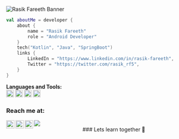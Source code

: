 ![Rasik Fareeth Banner](https://raw.github.com/rasfarrf5/rasfarrf5/master/github.png)

```kotlin
val aboutMe = developer {
    about {
        name = "Rasik Fareeth"
        role = "Android Developer"
    }
    tech("Kotlin", "Java", "SpringBoot")
    links {
        LinkedIn = "https://www.linkedin.com/in/rasik-fareeth",
        Twitter = "https://twitter.com/rasik_rf5",
    }
}
```


**Languages and Tools:**  
<code><img height="20" src="https://cdn.jsdelivr.net/npm/simple-icons@3.13.0/icons/java.svg"/></code>
<code><img height="20" src="https://cdn.jsdelivr.net/npm/simple-icons@3.13.0/icons/android.svg"/></code>
<code><img height="20" src="https://cdn.jsdelivr.net/npm/simple-icons@3.13.0/icons/kotlin.svg"/></code>
<code><img height="20" src="https://cdn.jsdelivr.net/npm/simple-icons@3.13.0/icons/html5.svg"/></code>

### Reach me at:
<a href="https://twitter.com/rasik_rf5">
  <img align="left" alt="Rasfar's Twitter" width="22px" src="https://cdn.jsdelivr.net/npm/simple-icons@v3/icons/twitter.svg" />
</a>
<a href="https://www.linkedin.com/in/rasik-fareeth">
  <img align="left" alt="Rasfar's LinkedIn" width="22px" src="https://cdn.jsdelivr.net/npm/simple-icons@v3/icons/linkedin.svg" />
</a>
<a href="https://github.com/rasfarrf5">
  <img align="left" alt="Rasfar's Github" width="22px" src="https://cdn.jsdelivr.net/npm/simple-icons@v3/icons/github.svg" />
</a>



<a href="https://github.com/rasfarrf5">
  <img align="center" src="https://github-readme-stats.vercel.app/api/top-langs/?username=rasfarrf5&theme=light&hide_langs_below=1" />
</a>


<div align="center">
### Lets learn together 🌱
</div>
